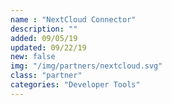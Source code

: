 ```yaml
---
name : "NextCloud Connector"
description: ""
added: 09/05/19
updated: 09/22/19
new: false
img: "/img/partners/nextcloud.svg"
class: "partner"
categories: "Developer Tools"
---
```

